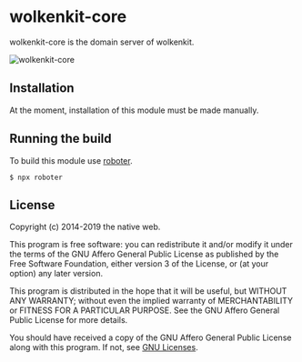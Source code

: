 # wolkenkit-core

wolkenkit-core is the domain server of wolkenkit.

![wolkenkit-core](https://github.com/thenativeweb/wolkenkit-core/raw/master/images/logo.jpg "wolkenkit-core")

## Installation

At the moment, installation of this module must be made manually.

## Running the build

To build this module use [roboter](https://www.npmjs.com/package/roboter).

```shell
$ npx roboter
```

## License

Copyright (c) 2014-2019 the native web.

This program is free software: you can redistribute it and/or modify it under the terms of the GNU Affero General Public License as published by the Free Software Foundation, either version 3 of the License, or (at your option) any later version.

This program is distributed in the hope that it will be useful, but WITHOUT ANY WARRANTY; without even the implied warranty of MERCHANTABILITY or FITNESS FOR A PARTICULAR PURPOSE. See the GNU Affero General Public License for more details.

You should have received a copy of the GNU Affero General Public License along with this program. If not, see [GNU Licenses](http://www.gnu.org/licenses/).

